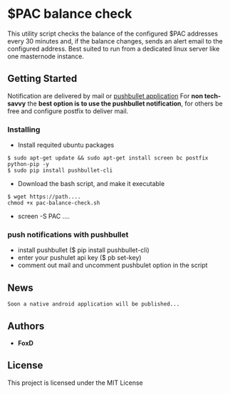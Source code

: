 # $PAC balance check

This utility script checks the balance of the configured $PAC addresses every 30 minutes
and, if the balance changes, sends an alert email to the configured address.
Best suited to run from a dedicated linux server like one masternode instance.

## Getting Started

Notification are delivered by mail or [pushbullet application](https://www.pushbullet.com/apps)
For **non tech-savvy** the **best option is to use the pushbullet notification**, for others be free and configure postfix to deliver mail.



### Installing

* Install requited ubuntu packages
```
$ sudo apt-get update && sudo apt-get install screen bc postfix python-pip -y
$ sudo pip install pushbullet-cli
```
* Download the bash script, and make it executable
```
$ wget https://path....
chmod +x pac-balance-check.sh
```

* screen -S PAC
....


### push notifications with pushbullet
* install pushbullet  ($ pip install pushbullet-cli)   
* enter your pushulet api key ($ pb set-key)
* comment out mail and uncomment pushbulet option in the script

## News

```
Soon a native android application will be published...
```


## Authors

* **FoxD**

## License

This project is licensed under the MIT License 
